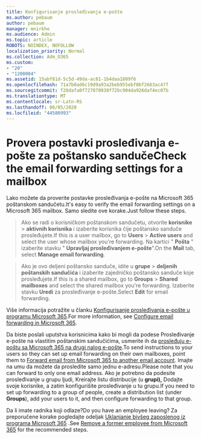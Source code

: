 ```yaml
---
title: Konfigurisanje prosleđivanja e-pošte
ms.author: pebaum
author: pebaum
manager: mnirkhe
ms.audience: Admin
ms.topic: article
ROBOTS: NOINDEX, NOFOLLOW
localization_priority: Normal
ms.collection: Adm_O365
ms.custom:
- "20"
- "1200004"
ms.assetid: 15abf81d-5c5d-49da-ac81-1b4daa1809f6
ms.openlocfilehash: 71a7b0ad6c19d9a93a2beb955ebf86f2663ac47f
ms.sourcegitcommit: f28dafa0f727870038f72bc904da926daf4ec07b
ms.translationtype: MT
ms.contentlocale: sr-Latn-RS
ms.lasthandoff: 06/05/2020
ms.locfileid: "44580993"
---
```

# <a name="check-the-email-forwarding-settings-for-a-mailbox"></a><span data-ttu-id="d5119-102">Provera postavki prosleđivanja e-pošte za poštansko sanduče</span><span class="sxs-lookup"><span data-stu-id="d5119-102">Check the email forwarding settings for a mailbox</span></span>

<span data-ttu-id="d5119-103">Lako možete da proverite postavke prosleđivanja e-pošte na Microsoft 365 poštanskom sandučetu.</span><span class="sxs-lookup"><span data-stu-id="d5119-103">It's easy to verify the email forwarding settings on a Microsoft 365 mailbox.</span></span> <span data-ttu-id="d5119-104">Samo sledite ove korake.</span><span class="sxs-lookup"><span data-stu-id="d5119-104">Just follow these steps.</span></span>
  
> <span data-ttu-id="d5119-105">Ako se radi o korisničkom poštanskom sandučetu, otvorite **korisnike** \> **aktivnih korisnika** i izaberite korisnika čije poštansko sanduče prosleđujete.</span><span class="sxs-lookup"><span data-stu-id="d5119-105">If this is a user mailbox, go to **Users** \> **Active users** and select the user whose mailbox you're forwarding.</span></span> <span data-ttu-id="d5119-106">Na kartici " **Pošta** " izaberite stavku " **Upravljaj prosleđivanjem e-pošte**".</span><span class="sxs-lookup"><span data-stu-id="d5119-106">On the **Mail** tab, select **Manage email forwarding**.</span></span>

> <span data-ttu-id="d5119-107">Ako je ovo deljeni poštansko sanduče, idite u **grupe** \> **deljenih poštanskih sandučića** i izaberite zajedničko poštansko sanduče koje prosleđujete.</span><span class="sxs-lookup"><span data-stu-id="d5119-107">If this is a shared mailbox, go to **Groups** \> **Shared mailboxes** and select the shared mailbox you're forwarding.</span></span> <span data-ttu-id="d5119-108">Izaberite stavku **Uredi** za prosleđivanje e-pošte.</span><span class="sxs-lookup"><span data-stu-id="d5119-108">Select **Edit** for email forwarding.</span></span>

<span data-ttu-id="d5119-109">Više informacija potražite u članku [Konfigurisanje prosleđivanja e-pošte u programu Microsoft 365](https://docs.microsoft.com/microsoft-365/admin/email/configure-email-forwarding).</span><span class="sxs-lookup"><span data-stu-id="d5119-109">For more information, see [Configure email forwarding in Microsoft 365](https://docs.microsoft.com/microsoft-365/admin/email/configure-email-forwarding).</span></span>
  
<span data-ttu-id="d5119-110">Da biste poslali uputstva korisnicima kako bi mogli da podese Prosleđivanje e-pošte na vlastitim poštanskim sandučićima, usmerite ih da [prosleđuju e-poštu sa Microsoft 365 na drugi nalog e-pošte](https://support.office.com/article/Forward-email-from-Office-365-to-another-email-account-1ed4ee1e-74f8-4f53-a174-86b748ff6a0e).</span><span class="sxs-lookup"><span data-stu-id="d5119-110">To send instructions to your users so they can set up email forwarding on their own mailboxes, point them to [Forward email from Microsoft 365 to another email account](https://support.office.com/article/Forward-email-from-Office-365-to-another-email-account-1ed4ee1e-74f8-4f53-a174-86b748ff6a0e).</span></span> <span data-ttu-id="d5119-111">Imajte na umu da možete da prosledite samo jednu e-adresu.</span><span class="sxs-lookup"><span data-stu-id="d5119-111">Please note that you can forward to only one email address.</span></span> <span data-ttu-id="d5119-112">Ako je potrebno da podesite prosleđivanje u grupu ljudi, Kreirajte listu distribucije (u **grupi),** Dodajte svoje korisnike, a zatim konfigurišite prosleđivanje u tu grupu.</span><span class="sxs-lookup"><span data-stu-id="d5119-112">If you need to set up forwarding to a group of people, create a distribution list (under **Groups**), add your users to it, and then configure forwarding to that group.</span></span>
  
<span data-ttu-id="d5119-113">Da li imate radnika koji odlaze?</span><span class="sxs-lookup"><span data-stu-id="d5119-113">Do you have an employee leaving?</span></span> <span data-ttu-id="d5119-114">Za preporučene korake pogledajte odeljak [Uklanjanje bivšeg zaposlenog iz programa Microsoft 365](https://docs.microsoft.com/microsoft-365/admin/add-users/remove-former-employee) .</span><span class="sxs-lookup"><span data-stu-id="d5119-114">See [Remove a former employee from Microsoft 365](https://docs.microsoft.com/microsoft-365/admin/add-users/remove-former-employee) for the recommended steps.</span></span>